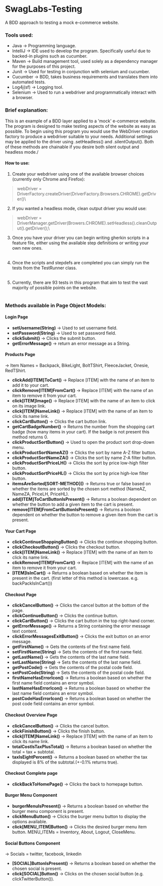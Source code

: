 # SwagLabs-Testing
A BDD approach to testing a mock e-commerce website.

### Tools used:
- Java -> Programming language.
- IntelliJ -> IDE used to develop the program. Specifically useful due to backed-in plugins such as cucumber.
- Maven -> Build management tool, used solely as a dependency manager for the purposes of this project.
- Junit -> Used for testing in conjunction with selenium and cucumber.
- Cucumber -> BDD, takes business requirements and translates them into automated tests.
- Log4j(sf) -> Logging tool.
- Selenium -> Used to run a webdriver and programmatically interact with a browser.

### Brief explanation:
This is an example of a BDD layer applied to a 'mock' e-commerce website. The program is designed to make testing aspects of the website as easy as possible. 
To begin using this program you would use the WebDriver creation factory to produce a webdriver suitable to your needs.
Additional settings may be applied to the driver using .setHeadless() and .silentOutput(). Both of these methods are chainable if you desire both silent output
and headless mode./
#### How to use:
1. Create your webdriver using one of the available browser choices (currently only Chrome and Firefox):
>webDriver = DriverFactory.createDriver(DriverFactory.Browsers.CHROME).getDriver()\
2. If you wanted a headless mode, clean output driver you would use:
>webDriver = DriverManager.getDriver(Browers.CHROME).setHeadless().cleanOutput().getDriver();\
3. Once you have your driver you can begin writing gherkin scripts in a feature file, either using the available step definitions or writing your own new ones.<br/><br/>

4. Once the scripts and stepdefs are completed you can simply run the tests from the TestRunner class.<br/><br/>
5. Currently, there are 93 tests in this program that aim to test the vast majority of possible points on the website.<br/><br/>

### Methods available in Page Object Models:
#### Login Page
  - **setUsername(String)** -> Used to set username field.
  - **setPassword(String)** -> Used to set password field.
  - **clickSubmit()** -> Clicks the submit button.
  - **getErrorMessage()** -> return an error message as a String.

#### Products Page
  -> Item Names = Backpack, BikeLight, BoltTShirt, FleeceJacket, Onesie, RedTShirt.
  - **clickAdd[ITEM]ToCart()** -> Replace [ITEM] with the name of an item to add it to your cart.
  - **clickRemove[ITEM]FromCart()** -> Replace [ITEM] with the name of an item to remove it from your cart.
  - **click[ITEM]Image()** -> Replace [ITEM] with the name of an item to click on its image link.
  - **click[ITEM]NameLink()** -> Replace [ITEM] with the name of an item to click its name link.
  - **clickCartButton()** -> Clicks the cart button link.
  - **getCartBadgeNumber()** -> Returns the number from the shopping cart badge (how many items in your cart). If the badge is not present this method returns 0.
  - **clickProductSortButton()** -> Used to open the product sort drop-down menu.
  - **clickProductSortNameAZ()** -> Clicks the sort by name A-Z filter button.
  - **clickProductSortNameZA()** -> Clicks the sort by name Z-A filter button.
  - **clickProductSortPriceLH()** -> Clicks the sort by price low-high filter button.
  - **clickProductSortPriceHL()** -> Clicks the sort by price high-low filter button.
  - **itemsAreSorted\[SORT-METHOD]()** -> Returns true or false based on whether the items are sorted by the chosen sort method (NameAZ, NameZA, PriceLH, PriceHL).
  - **add[ITEM]ToCartButtonIsPresent()** -> Returns a boolean dependent on whether the button to add a given item to the cart is present.
  - **remove[ITEM]FromCartButtonIsPresent()** -> Returns a boolean dependent on whether the button to remove a given item from the cart is present.

#### Your Cart Page
  - **clickContinueShoppingButton()** -> Clicks the continue shopping button.
  - **clickCheckoutButton()** -> Clicks the checkout button.
  - **click[ITEM]NameLink()** -> Replace [ITEM] with the name of an item to click its name link.
  - **clickRemove[ITEM]FromCart()** -> Replace [ITEM] with the name of an item to remove it from your cart.
  - **[ITEM]IsInCart()** -> Returns a boolean based on whether the item is present in the cart. (first letter of this method is lowercase. e.g. backPackIsInCart())

#### Checkout Page
  - **clickCancelButton()** -> Clicks the cancel button at the bottom of the page.
  - **clickContinueButton()** -> Clicks the continue button.
  - **clickCartButton()** -> Clicks the cart button in the top right-hand corner.
  - **getErrorMessage()** -> Returns a String containing the error message text content.
  - **clickErrorMessagesExitButton()** -> Clicks the exit button on an error message.
  - **getFirstName()** -> Gets the contents of the first name field.
  - **setFirstName(String)** -> Sets the contents of the first name field.
  - **getLastName()** -> Gets the contents of the last name field.
  - **setLastName(String)** -> Sets the contents of the last name field.
  - **getPostCode()** -> Gets the contents of the postal code field.
  - **setPostCode(String)** -> Sets the contents of the postal code field.
  - **firstNameHasErrorIcon()** -> Returns a boolean based on whether the first name field contains an error symbol.
  - **lastNameHasErrorIcon()** -> Returns a boolean based on whether the last name field contains an error symbol.
  - **postCodeHasErrorIcon()** -> Returns a boolean based on whether the post code field contains an error symbol.    

#### Checkout Overview Page
  - **clickCancelButton()** -> Clicks the cancel button.
  - **clickFinishButton()** -> Clicks the finish button.
  - **click[ITEM]NameLink()** -> Replace [ITEM] with the name of an item to click its name link.
  - **totalCostIsTaxPlusTotal()** -> Returns a boolean based on whether the total = tax + subtotal.
  - **taxIsEightPercent()** -> Returns a boolean based on whether the tax displayed is 8% of the subtotal.(+-0.1% returns true).

#### Checkout Complete page
  - **clickBackToHomePage()** -> Clicks the back to homepage button.

#### Burger Menu Component
  - **burgerMenuIsPresent()** -> Returns a boolean based on whether the burger menu component is present.
  - **clickMenuButton()** -> Clicks the burger menu button to display the options available.
  - **click[MENU_ITEM]Button()** -> Clicks the desired burger menu item button. MENU_ITEMs = Inventory, About, Logout, CloseMenu.

#### Social Buttons Component
  -> Socials = twitter, facebook, linkedin
  - **[SOCIAL]ButtonIsPresent()** -> Returns a boolean based on whether the chosen social is present.
  - **click[SOCIAL]Button()** -> Clicks on the chosen social button (e.g. clickTwitterButton()).

